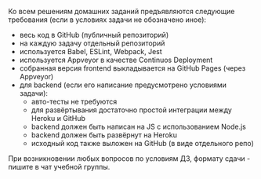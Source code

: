 Ко всем решениям домашних заданий предъявляются следующие требования (если в условиях задачи не обозначено иное):
* весь код в GitHub (публичный репозиторий)
* на каждую задачу отдельный репозиторий
* используется Babel, ESLint, Webpack, Jest
* используется Appveyor в качестве Continuos Deployment
* собранная версия frontend выкладывается на GitHub Pages (через Appveyor)
* для backend (если его написание предусмотрено условиями задачи):
  * авто-тесты не требуются
  * для развёртывания достаточно простой интеграции между Heroku и GitHub
  * backend должен быть написан на JS с использованием Node.js
  * backend должен быть развёрнут на Heroku
  * исходный код также выложен на GitHub (в виде отдельного репо)

При возникновении любых вопросов по условиям ДЗ, формату сдачи - пишите в чат учебной группы.

